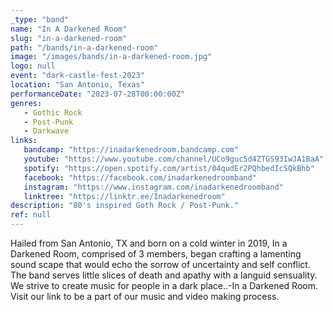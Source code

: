 ```yaml
---
_type: "band"
name: "In A Darkened Room"
slug: "in-a-darkened-room"
path: "/bands/in-a-darkened-room"
image: "/images/bands/in-a-darkened-room.jpg"
logo: null
event: "dark-castle-fest-2023"
location: "San Antonio, Texas"
performanceDate: "2023-07-28T00:00:00Z"
genres:
   - Gothic Rock
   - Post-Punk
   - Darkwave
links:
   bandcamp: "https://inadarkenedroom.bandcamp.com"
   youtube: "https://www.youtube.com/channel/UCo9guc5d4ZTGS93IwJA1BaA"
   spotify: "https://open.spotify.com/artist/04qudEr2PQhbedIcSQkBhb"
   facebook: "https://facebook.com/inadarkenedroomband"
   instagram: "https://www.instagram.com/inadarkenedroomband"
   linktree: "https://linktr.ee/Inadarkenedroom"
description: "80's inspired Goth Rock / Post-Punk."
ref: null
---
```


Hailed from San Antonio, TX and born on a cold winter in 2019, In a Darkened Room, comprised of 3 members, began crafting a lamenting sound scape that would echo the sorrow of uncertainty and self conflict. The band serves little slices of death and apathy with a languid sensuality. We strive to create music for people in a dark place..-In a Darkened Room. Visit our link to be a part of our music and video making process.
